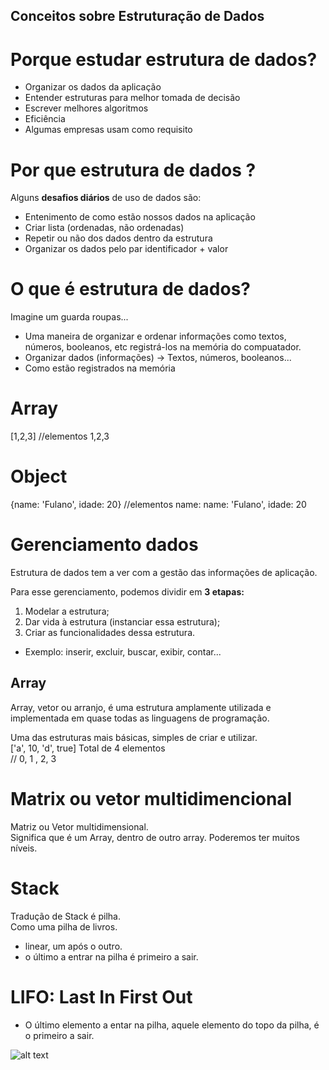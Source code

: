 ## Conceitos sobre Estruturação de Dados

# Porque estudar estrutura de dados?

- Organizar os dados da aplicação
- Entender estruturas para melhor tomada de decisão
- Escrever melhores algoritmos
- Eficiência
- Algumas empresas usam como requisito

# Por que estrutura de dados ?

Alguns <b>desafios diários</b> de uso de dados são:

- Entenimento de como estão nossos dados na aplicação
- Criar lista (ordenadas, não ordenadas)
- Repetir ou não dos dados dentro da estrutura
- Organizar os dados pelo par identificador + valor

# <b>O que é</b> estrutura de dados?

Imagine um guarda roupas...

- Uma maneira de organizar e ordenar informações como textos, números, booleanos, etc registrá-los na memória do compuatador.
- Organizar dados (informações) -> Textos, números, booleanos...
- Como estão registrados na memória

# Array

[1,2,3] //elementos 1,2,3

# Object

{name: 'Fulano', idade: 20} //elementos name: name: 'Fulano', idade: 20

# <b>Gerenciamento </b> dados

Estrutura de dados tem a ver com a gestão das informações de aplicação.<br>

Para esse gerenciamento, podemos dividir em <b>3 etapas:</b>

1. Modelar a estrutura;
2. Dar vida à estrutura (instanciar essa estrutura);
3. Criar as funcionalidades dessa estrutura.

- Exemplo: inserir, excluir, buscar, exibir, contar...

## Array

Array, vetor ou arranjo, é uma estrutura amplamente utilizada e implementada em quase todas as linguagens de programação. <br>

Uma das estruturas mais básicas, simples de criar e utilizar.<br>
['a', 10, 'd', true] Total de 4 elementos <br>
// 0, 1 , 2, 3

# Matrix ou vetor multidimencional

Matriz ou Vetor multidimensional. <br>
Significa que é um Array, dentro de outro array. Poderemos ter muitos níveis.

# Stack

Tradução de Stack é pilha. <br>
Como uma pilha de livros.

- linear, um após o outro.
- o último a entrar na pilha é primeiro a sair.

# LIFO: Last In First Out

- O último elemento a entar na pilha, aquele elemento do topo da pilha, é o primeiro a sair.

![alt text](../../assets/lifo.png)
